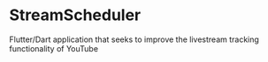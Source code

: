 # StreamScheduler
Flutter/Dart application that seeks to improve the livestream tracking functionality of YouTube 
